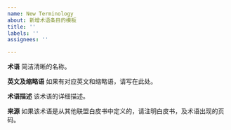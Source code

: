 ```yaml
---
name: New Terminology
about: 新增术语条目的模板
title: ''
labels: ''
assignees: ''

---
```


**术语**
简洁清晰的名称。

**英文及缩略语**
如果有对应英文和缩略语，请写在此处。

**术语描述**
该术语的详细描述。

**来源**
如果该术语是从其他联盟白皮书中定义的，请注明白皮书，及术语出现的页码。
